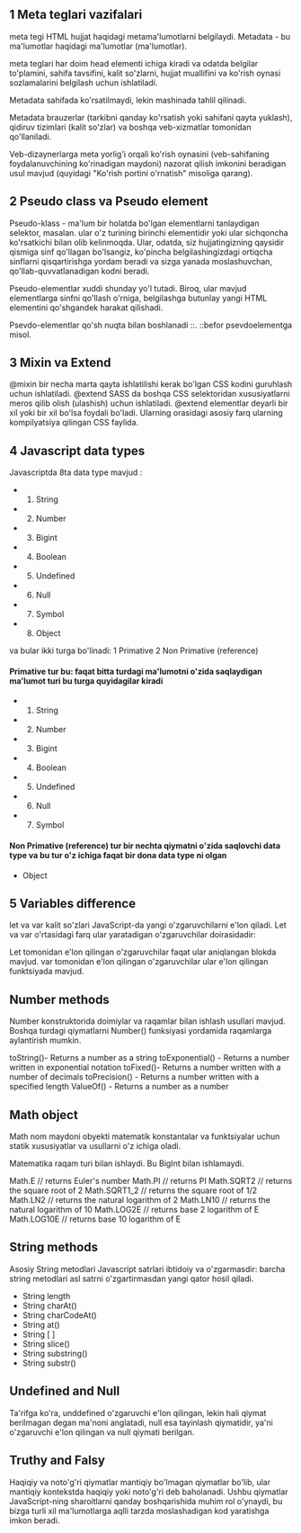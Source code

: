 ## 1 Meta teglari vazifalari

meta tegi HTML hujjat haqidagi metama'lumotlarni belgilaydi. Metadata - bu ma'lumotlar haqidagi ma'lumotlar (ma'lumotlar).

meta teglari har doim head elementi ichiga kiradi va odatda belgilar to'plamini, sahifa tavsifini, kalit so'zlarni, hujjat muallifini va ko'rish oynasi sozlamalarini belgilash uchun ishlatiladi.

Metadata sahifada ko'rsatilmaydi, lekin mashinada tahlil qilinadi.

Metadata brauzerlar (tarkibni qanday ko'rsatish yoki sahifani qayta yuklash), qidiruv tizimlari (kalit so'zlar) va boshqa veb-xizmatlar tomonidan qo'llaniladi.

Veb-dizaynerlarga meta yorlig'i orqali ko'rish oynasini (veb-sahifaning foydalanuvchining ko'rinadigan maydoni) nazorat qilish imkonini beradigan usul mavjud (quyidagi "Ko'rish portini o'rnatish" misoliga qarang).

## 2 Pseudo class va Pseudo element

Pseudo-klass - ma'lum bir holatda bo'lgan elementlarni tanlaydigan selektor, masalan. ular o'z turining birinchi elementidir yoki ular sichqoncha ko'rsatkichi bilan olib kelinmoqda. Ular, odatda, siz hujjatingizning qaysidir qismiga sinf qo'llagan bo'lsangiz, ko'pincha belgilashingizdagi ortiqcha sinflarni qisqartirishga yordam beradi va sizga yanada moslashuvchan, qo'llab-quvvatlanadigan kodni beradi.

Pseudo-elementlar xuddi shunday yo'l tutadi. Biroq, ular mavjud elementlarga sinfni qo'llash o'rniga, belgilashga butunlay yangi HTML elementini qo'shgandek harakat qilishadi.

Psevdo-elementlar qo'sh nuqta bilan boshlanadi ::. ::befor psevdoelementga misol.

## 3 Mixin va Extend

@mixin bir necha marta qayta ishlatilishi kerak bo'lgan CSS kodini guruhlash uchun ishlatiladi. @extend SASS da boshqa CSS selektoridan xususiyatlarni meros qilib olish (ulashish) uchun ishlatiladi. @extend elementlar deyarli bir xil yoki bir xil bo'lsa foydali bo'ladi. Ularning orasidagi asosiy farq ularning kompilyatsiya qilingan CSS faylida.

## 4 Javascript data types

Javascriptda 8ta data type mavjud :

- 1. String
- 2. Number
- 3. Bigint
- 4. Boolean
- 5. Undefined
- 6. Null
- 7. Symbol
- 8. Object

va bular ikki turga bo'linadi: 1 Primative 2 Non Primative (reference)

#### Primative tur bu: faqat bitta turdagi ma'lumotni o'zida saqlaydigan ma'lumot turi bu turga quyidagilar kiradi

- 1. String
- 2. Number
- 3. Bigint
- 4. Boolean
- 5. Undefined
- 6. Null
- 7. Symbol

#### Non Primative (reference) tur bir nechta qiymatni o'zida saqlovchi data type va bu tur o'z ichiga faqat bir dona data type ni olgan

- Object

## 5 Variables difference

let va var kalit so'zlari JavaScript-da yangi o'zgaruvchilarni e'lon qiladi. Let va var o'rtasidagi farq ular yaratadigan o'zgaruvchilar doirasidadir:

Let tomonidan e'lon qilingan o'zgaruvchilar faqat ular aniqlangan blokda mavjud.
var tomonidan e'lon qilingan o'zgaruvchilar ular e'lon qilingan funktsiyada mavjud.

## Number methods

Number konstruktorida doimiylar va raqamlar bilan ishlash usullari mavjud. Boshqa turdagi qiymatlarni Number() funksiyasi yordamida raqamlarga aylantirish mumkin.

toString()- Returns a number as a string
toExponential() - Returns a number written in exponential notation
toFixed()- Returns a number written with a number of decimals
toPrecision() - Returns a number written with a specified length
ValueOf() - Returns a number as a number

## Math object

Math nom maydoni obyekti matematik konstantalar va funktsiyalar uchun statik xususiyatlar va usullarni o'z ichiga oladi.

Matematika raqam turi bilan ishlaydi. Bu BigInt bilan ishlamaydi.

Math.E // returns Euler's number
Math.PI // returns PI
Math.SQRT2 // returns the square root of 2
Math.SQRT1_2 // returns the square root of 1/2
Math.LN2 // returns the natural logarithm of 2
Math.LN10 // returns the natural logarithm of 10
Math.LOG2E // returns base 2 logarithm of E
Math.LOG10E // returns base 10 logarithm of E

## String methods

Asosiy String metodlari
Javascript satrlari ibtidoiy va o'zgarmasdir: barcha string metodlari asl satrni o'zgartirmasdan yangi qator hosil qiladi.

- String length
- String charAt()
- String charCodeAt()
- String at()
- String [ ]
- String slice()
- String substring()
- String substr()


## Undefined and Null

Ta'rifga ko'ra, unddefined o'zgaruvchi e'lon qilingan, lekin hali qiymat berilmagan degan ma'noni anglatadi, null esa tayinlash qiymatidir, ya'ni o'zgaruvchi e'lon qilingan va null qiymati berilgan.

## Truthy and Falsy

Haqiqiy va noto'g'ri qiymatlar mantiqiy bo'lmagan qiymatlar bo'lib, ular mantiqiy kontekstda haqiqiy yoki noto'g'ri deb baholanadi. Ushbu qiymatlar JavaScript-ning sharoitlarni qanday boshqarishida muhim rol o'ynaydi, bu bizga turli xil ma'lumotlarga aqlli tarzda moslashadigan kod yaratishga imkon beradi.